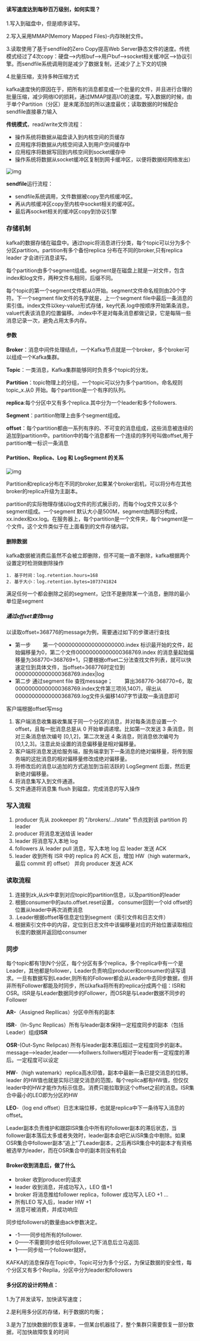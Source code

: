 #### 读写速度达到每秒百万级别，如何实现？

1.写入到磁盘中，但是顺序读写。

2.写入采用MMAP(Memory Mapped Files)-内存映射文件。

3.读取使用了基于sendfile的Zero Copy提高Web Server静态文件的速度。传统模式经过了4次copy：硬盘—>内核buf—>用户buf—>socket相关缓冲区—>协议引擎。而sendfile系统调用则是减少了数据复制，还减少了上下文的切换

4.批量压缩，支持多种压缩方式

kafka速度快的原因在于，把所有的消息都变成一个批量的文件，并且进行合理的批量压缩，减少网络IO的损耗，通过MMAP提高I/O的速度。写入数据的时候，由于单个Partition（分区）是末尾添加的所以速度最优；读取数据的时候配合sendfile直接暴力输入

**传统模式**，read/write文件流程：

-  操作系统将数据从磁盘读入到内核空间的页缓存
-  应用程序将数据从内核空间读入到用户空间缓存中
-  应用程序将数据写回到内核空间到socket缓存中
-  操作系统将数据从socket缓冲区复制到网卡缓冲区，以便将数据经网络发出）

![img](..\image\kafka\read.png)

**sendfile**运行流程：

- sendfile系统调用，文件数据被copy至内核缓冲区。
- 再从内核缓冲区copy至内核中socket相关的缓冲区。
- 最后再socket相关的缓冲区copy到协议引擎

### 存储机制

kafka的数据存储在磁盘中。通过topic将消息进行分类，每个topic可以分为多个分区partition。partition有多个备份replica  分布在不同的broker,只有replica leader 才会进行消息读写。

每个partition由多个segment组成。segment是在磁盘上就是一对文件，包含index和log文件，两种文件名相同，后缀不同。

每个topic的第一个segment文件都从0开始。segment文件命名规则由20个字符。下一个segment file文件的名字就是，上一个segment file中最后一条消息的索引值。index文件以key-value形式存储，key代表.log中按顺序开始第条消息，value代表该消息的位置偏移。.index中不是对每条消息都做记录，它是每隔一些消息记录一次，避免占用太多内存。

#### 参数

**Broker**：消息中间件处理结点，一个Kafka节点就是一个broker，多个broker可以组成一个Kafka集群。

**Topic**：一类消息，Kafka集群能够同时负责多个topic的分发。

**Partition**：topic物理上的分组，一个topic可以分为多个partition，命名规则topic_x.从0 开始。每个partition是一个有序的队列。

**replica**:每个分区中又有多个replica.其中分为一个leader和多个followers.

**Segment**：partition物理上由多个segment组成。

**offset**：每个partition都由一系列有序的、不可变的消息组成，这些消息被连续的追加到partition中。partition中的每个消息都有一个连续的序列号叫做offset,用于partition唯一标识一条消息

#### Partition、Replica、Log 和 LogSegment 的关系

![img](..\image\kafka\patition_repl,png)

Partition和replica分布在不同的broker,如果某个broker宕机，可以将分布在其他broker的replica升级为主副本。

partition的实际物理存储以log文件的形式展示的，而每个log文件又以多个segment组成。一个segment 默认大小是500M，segment由两部分构成，xx.index和xx.log。在服务器上，每个partition是一个文件夹，每个segment是一个文件。这个文件类似于在上面看到的文件存储内容。

#### 删除数据

 kafka数据被消费后虽然不会被立即删除，但不可能一直不删除，kafka根据两个设置定时检测做删除操作

```
1. 基于时间：log.retention.hours=168
2. 基于大小：log.retention.bytes=1073741824
```

 满足任何一个都会删除之前的segment，记住不是删除某一个消息，删除的最小单位是segment

##### 通过offset查找msg

以读取offset=368776的message为例，需要通过如下的步骤进行查找

- 第一步
    第一个00000000000000000000.index 标识最开始的文件，起始偏移量为0，第二个文件00000000000000368769.index 的消息量起始偏移量为368770=368769+1，只要根据offset二分法查找文件列表，就可以快速定位到具体文件，当offset=368776时定位到00000000000000368769.index|log
- 第二步 通过segment file 查找message；
    算出368776-368770=6，取00000000000000368769.index文件第三项(6,1407)，得出从00000000000000368769.log文件头偏移1407字节读取一条消息即可

客户端根据offset写msg

1. 客户端消息收集器收集属于同一个分区的消息，并对每条消息设置一个offset，且每一批消息总是从 0 开始单调递增。比如第一次发送 3 条消息，则对三条消息依次编号 [0,1,2]，第二次发送 4 条消息，则消息依次编号为 [0,1,2,3]。注意此处设置的消息偏移量是相对偏移量。
2. 客户端将消息发送给服务端，服务端拿到下一条消息的绝对偏移量，将传到服务端的这批消息的相对偏移量修改成绝对偏移量。
3. 将修改后的消息以追加的方式追加到当前活跃的 LogSegment 后面，然后更新绝对偏移量。
4. 将消息集写入到文件通道。
5. 文件通道将消息集 flush 到磁盘，完成消息的写入操作

### 写入流程

1. producer 先从 zookeeper 的 "/brokers/.../state" 节点找到该 partition 的 leader
2. producer 将消息发送给该 leader
3. leader 将消息写入本地 log
4.  followers 从 leader pull 消息，写入本地 log 后 leader 发送 ACK
5.  leader 收到所有 ISR 中的 replica 的 ACK 后，增加 HW（high watermark，最后 commit 的 offset） 并向 producer 发送 ACK

### 读取流程

1. 连接到zk,从zk中拿到对应topic的partition信息，以及partition的leader
2. 根据consumer中的auto.offset.reset设置， consumer回到一个old offset的位置从leader中再次消费消息
3. .Leader根据offset等信息定位到segment（索引文件和日志文件）
4. 根据索引文件中的内容，定位到日志文件中该偏移量对应的开始位置读取相应长度的数据并返回给consumer

### 同步

每个topic都有1到N个分区，每个分区有多个replica，多个replica中有一个是Leader，其他都是follower，Leader负责响应producer和consumer的读写请求。一旦有数据写到Leader,则所有的Follower都会从Leader中去同步数据，但并非所有Follower都能及时同步，所以kafka将所有的replica分成两个组：ISR和OSR。ISR是与Leader数据同步的Follower，而OSR是与Leader数据不同步的Follower

**AR-**（Assigned Repllicas）分区中所有的副本

**ISR**-（In-Sync Replicas）所有与leader副本保持一定程度同步的副本（包括Leader）组成**ISR**

**OSR**-(Out-Sync Relipcas) 所有与leader副本滞后超过一定程度同步的副本。message—>leader,leader--->follwers.follwers相对于leader有一定程度的滞后。一定程度可以设定

**HW**-（high watemark）replica高水印值，副本中最新一条已提交消息的位移。leader 的HW值也就是实际已提交消息的范围，每个replica都有HW值，但仅仅leader中的HW才能作为标示信息。消费只能拉取到这个offset之前的消息。ISR集合中最小的LEO即为分区的HW

**LEO**-（log end offset）日志末端位移，也就是replica中下一条待写入消息的offset。

 Leader副本负责维护和跟踪ISR集合中所有的follower副本的滞后状态，当follower副本落后太多或者失效时，leader副本会吧它从ISR集合中剔除。如果OSR集合中follower副本“追上”了Leader副本，之后再ISR集合中的副本才有资格被选举为leader，而在OSR集合中的副本则没有机会

#### Broker收到消息后，做了什么

- broker 收到producer的请求 
- leader  收到消息，并成功写入，LEO 值+1 
- broker 将消息推给follower replica，follower 成功写入 LEO +1 … 
- 所有LEO 写入后，leader HW +1 
- 消息可被消费，并成功响应

同步给followers的数量由ack参数决定。

- -1——同步给所有的follower.
- 0——不需要同步给任何follower,记下消息后立马返回.
- 1——同步给一个follower就好。

KAFKA的消息保存在Topic中，Topic可分为多个分区，为保证数据的安全性，每个分区又有多个Replia，分区中分为leader和followers

#### **多分区的设计的特点**：

1.为了并发读写，加快读写速度；

2.是利用多分区的存储，利于数据的均衡；

3.是为了加快数据的恢复速率，一但某台机器挂了，整个集群只需要恢复一部分数据，可加快故障恢复的时间